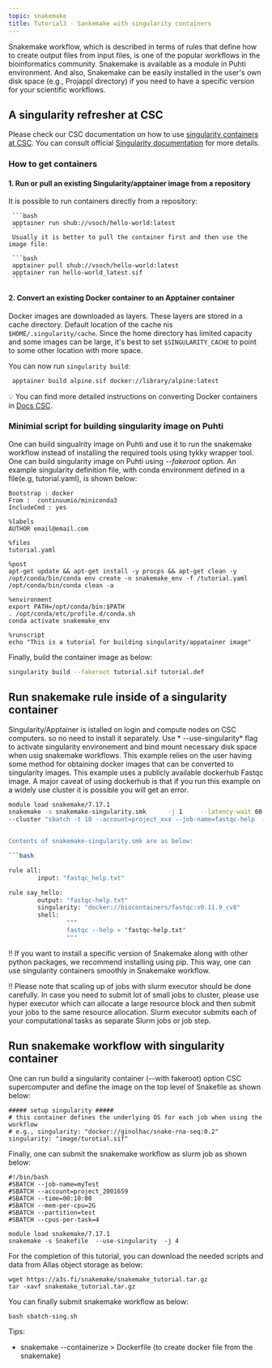 ```yaml
---
topic: snakemake
title: Tutorial3 - Sankemake with singularity containers 
---
```


Snakemake workflow, which is described in terms of rules that define how to create output files from input files, is one of the popular workflows in the bioinformatics community. Snakemake is available as a module in Puhti environment. And also, Snakemake can be easily installed in the user's own disk space (e.g., Projappl directory) if you need to have a specific version for your scientific workflows.

## A singularity refresher at CSC
Please check our CSC documentation on how to use [singularity containers at CSC](https://docs.csc.fi/computing/containers/run-existing/). You can consult official [Singularity documentation](https://docs.sylabs.io/guides/latest/user-guide/) for more details.

### How to get containers

#### 1. Run or pull an existing Singularity/apptainer image from a repository
   
   It is possible to run containers directly from a repository:

     ```bash
     apptainer run shub://vsoch/hello-world:latest
     ```
     Usually it is better to pull the container first and then use the image file:

     ```bash
     apptainer pull shub://vsoch/hello-world:latest
     apptainer run hello-world_latest.sif
     ```

#### 2. Convert an existing Docker container to an Apptainer container

 Docker images are downloaded as layers. These layers are stored in a cache directory. Default location of the cache   nis `$HOME/.singularity/cache`. Since the home directory has limited capacity and some images can be large, it's 
 best to set `$SINGULARITY_CACHE` to point to some other location with more space.
 
 You can now run `singularity build`:
 ```bash
  apptainer build alpine.sif docker://library/alpine:latest
  ```
💡 You can find more detailed instructions on converting Docker containers in [Docs CSC](https://docs.csc.fi/computing/containers/creating/#converting-a-docker-container).

### Minimial script for building singularity image on Puhti

One can build singualrity image on Puhti and use it to run the snakemake workflow instead of installing the required tools  using tykky wrapper tool. One can build singularity image on Puhti using *--fakeroot* option. An example singularity definition file, with conda environment defined in a file(e.g, tutorial.yaml), is shown below:

```
Bootstrap : docker
From :  continuumio/miniconda3
IncludeCmd : yes

%labels
AUTHOR email@email.com

%files
tutorial.yaml

%post
apt-get update && apt-get install -y procps && apt-get clean -y
/opt/conda/bin/conda env create -n snakemake_env -f /tutorial.yaml
/opt/conda/bin/conda clean -a

%environment
export PATH=/opt/conda/bin:$PATH
. /opt/conda/etc/profile.d/conda.sh
conda activate snakemake_env

%runscript
echo "This is a tutorial for building singularity/appatainer image"
```

Finally, build the container image as below:

```bash
singularity build --fakeroot tutorial.sif tutorial.def 
```
## Run snakemake rule inside of a singularity container

Singularity/Apptainer is istalled on login and compute nodes on CSC computers. so no need to install it separately. Use * --use-singularity* flag to activate singularity environement and bind mount necessary disk space when usig snakemake workflows. This example relies on the user having some method for obtaining docker images that can be converted to singularity images. This example uses a publicly available dockerhub Fastqc image. A major caveat of using dockerhub is that if you run this example on a widely use cluster it is possible you will get an error.

```bash
module load snakemake/7.17.1
snakemake -s snakemake-singularity.smk      -j 1     --latency-wait 60     --use-singularity --singularity-args "-B /scratch/project_2001659/yetukuri/snakemake_workflow:/scratch/project_2001659/yetukuri/snakemake_workflow"   \
--cluster "sbatch -t 10 --account=project_xxx --job-name=fastqc-help  --tasks-per-node=1 --cpu


Contents of snakemake-singularity.smk are as below:

```bash

rule all:
        input: "fastqc_help.txt"

rule say_hello:
        output: "fastqc-help.txt"
        singularity: "docker://biocontainers/fastqc:v0.11.9_cv8"
        shell:
                """
                fastqc --help > "fastqc-help.txt"
                """
```

‼️  If you want to install a specific version of Snakemake along with other python packages, we recommend installing  using pip. This way, one can use
  singularity containers smoothly in Snakemake workflow.

‼️ Please note that scaling up of jobs with slurm executor should be done carefully. In case you need to submit lot of small jobs to cluster, please use hyper executor which can allocate a large resource block and then submit your jobs to the same resource allocation.  Slurm executor submits each of your computational tasks as separate Slurm jobs or job step.

##  Run snakemake workflow with singularity container

One can run build a singularity container (--with fakeroot) option CSC supercomputer and define the image on the top level of Snakefile as shown below:

```
##### setup singularity #####
# this container defines the underlying OS for each job when using the workflow
# e.g., singularity: "docker://ginolhac/snake-rna-seq:0.2"
singularity: "image/turotial.sif"

```

Finally, one can submit the snakemake workflow as slurm job as shown below:
```
#!/bin/bash
#SBATCH --job-name=myTest
#SBATCH --account=project_2001659
#SBATCH --time=00:10:00
#SBATCH --mem-per-cpu=2G
#SBATCH --partition=test
#SBATCH --cpus-per-task=4

module load snakemake/7.17.1
snakemake -s Snakefile  --use-singularity  -j 4
```
For the completion of this tutorial, you can download the needed scripts and data from Allas object storage as below:

```
wget https://a3s.fi/snakemake/snakemake_tutorial.tar.gz
tar -xavf snakemake_tutorial.tar.gz
```
You can finally submit snakemake workflow as below:

```
bash sbatch-sing.sh
```


Tips:
- snakemake --containerize > Dockerfile  (to create docker file from the snakemake)
